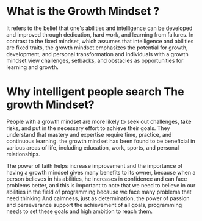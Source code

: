 # What is the Growth Mindset ?
It refers to the belief that one's abilities and intelligence can be developed and improved through dedication, 
hard work, and learning from failures. In contrast to the fixed mindset, 
which assumes that intelligence and abilities are fixed traits, the growth mindset emphasizes the potential for growth, 
development, and personal transformation and individuals with a growth mindset view challenges, setbacks, and obstacles as opportunities for learning and growth. 

# Why intelligent people search The growth Mindset?

People with a growth mindset are more likely to seek out challenges, take risks,
and put in the necessary effort to achieve their goals. They understand that mastery and expertise require time, practice, 
and continuous learning. the growth mindset has been found to be beneficial in various areas of life, including education, work, sports, 
and personal relationships. 

The power of faith helps increase improvement and the importance of having a growth mindset gives many benefits to its owner,
because when a person believes in his abilities, he increases in confidence and can face problems better, 
and this is important to note that we need to believe in our abilities in the field of programming because we face many problems that need thinking And calmness,
just as determination, the power of passion and perseverance support the achievement of all goals, 
programming needs to set these goals and high ambition to reach them.
